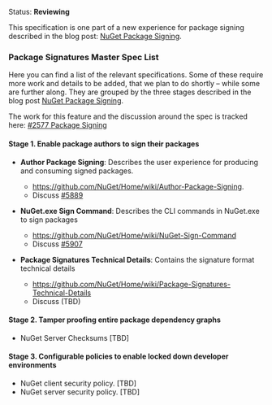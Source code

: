 Status: **Reviewing**

This specification is one part of a new experience for package signing described in  the blog post:  [NuGet Package Signing](https://blog.nuget.org/20170914/NuGet-Package-Signing.html).

### Package Signatures Master Spec List

Here you can find a list of the relevant specifications. Some of these require more work and details to be added, that we plan to do shortly – while some are further along. They are grouped by the three stages described in the blog post [NuGet Package Signing](https://blog.nuget.org/20170809/NuGet-Package-Signing.html).

The work for this feature and the discussion around the spec is tracked here: [#2577 Package Signing](https://github.com/NuGet/Home/issues/2577)

#### Stage 1. Enable package authors to sign their packages
- **Author Package Signing**: Describes the user experience for producing and consuming signed packages. 
    - https://github.com/NuGet/Home/wiki/Author-Package-Signing. 
    - Discuss [#5889](https://github.com/NuGet/Home/issues/5889)

- **NuGet.exe Sign Command**: Describes the CLI commands in NuGet.exe to sign packages
    - https://github.com/NuGet/Home/wiki/NuGet-Sign-Command
    - Discuss [#5907](https://github.com/nuget/home/issues/5907)

- **Package Signatures Technical Details**: Contains the signature format technical details 
    - https://github.com/NuGet/Home/wiki/Package-Signatures-Technical-Details
    - Discuss (TBD)

#### Stage 2. Tamper proofing entire package dependency graphs 
- NuGet Server Checksums [TBD]

#### Stage 3. Configurable policies to enable locked down developer environments
- NuGet client security policy. [TBD]
- NuGet server security policy. [TBD]